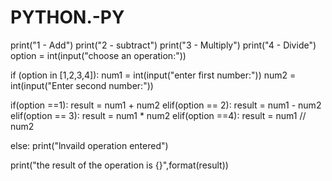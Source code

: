 # PYTHON.-PY
print("1 - Add")
print("2 - subtract")
print("3 - Multiply")
print("4 - Divide")
option = int(input("choose an operation:"))

if (option in [1,2,3,4]):
    num1 = int(input("enter first number:"))
    num2 = int(input("Enter second number:"))

if(option ==1):
    result = num1 + num2
elif(option == 2):
    result = num1 - num2
elif(option == 3):
    result = num1 * num2
elif(option ==4):
    result = num1 // num2

else:
    print("lnvaild operation entered")

print("the result of the operation is {}",format(result))

